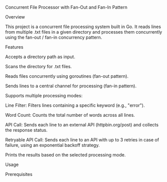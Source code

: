 Concurrent File Processor with Fan-Out and Fan-In Pattern

Overview

This project is a concurrent file processing system built in Go. It reads lines from multiple .txt files in a given directory and processes them concurrently using the fan-out / fan-in concurrency pattern.

Features

Accepts a directory path as input.

Scans the directory for .txt files.

Reads files concurrently using goroutines (fan-out pattern).

Sends lines to a central channel for processing (fan-in pattern).

Supports multiple processing modes:

Line Filter: Filters lines containing a specific keyword (e.g., "error").

Word Count: Counts the total number of words across all lines.

API Call: Sends each line to an external API (httpbin.org/post) and collects the response status.

Retryable API Call: Sends each line to an API with up to 3 retries in case of failure, using an exponential backoff strategy.

Prints the results based on the selected processing mode.

Usage

Prerequisites


